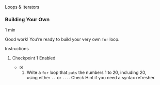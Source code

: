 Loops & Iterators

### Building Your Own

1 min

Good work! You’re ready to build your very own `for` loop.

Instructions

1. Checkpoint 1 Enabled
    
    - [x] 1. Write a `for` loop that `puts` the numbers 1 to 20, including 20, using either `..` or `...`. Check Hint if you need a syntax refresher.